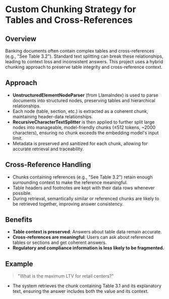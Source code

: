 # Custom Chunking Strategy for Tables and Cross-References

## Overview
Banking documents often contain complex tables and cross-references (e.g., "See Table 3.2"). Standard text splitting can break these relationships, leading to context loss and inconsistent answers. This project uses a hybrid chunking approach to preserve table integrity and cross-reference context.

## Approach
- **UnstructuredElementNodeParser** (from LlamaIndex) is used to parse documents into structured nodes, preserving tables and hierarchical relationships.
- Each node (table, section, etc.) is extracted as a coherent chunk, maintaining header-data relationships.
- **RecursiveCharacterTextSplitter** is then applied to further split large nodes into manageable, model-friendly chunks (≤512 tokens, ~2000 characters), ensuring no chunk exceeds the embedding model's input limit.
- Metadata is preserved and sanitized for each chunk, allowing for accurate retrieval and traceability.

## Cross-Reference Handling
- Chunks containing references (e.g., "See Table 3.2") retain enough surrounding context to make the reference meaningful.
- Table headers and footnotes are kept with their data rows whenever possible.
- During retrieval, semantically similar or referenced chunks are likely to be retrieved together, improving answer consistency.

## Benefits
- **Table context is preserved**: Answers about table data remain accurate.
- **Cross-references are meaningful**: Users can ask about referenced tables or sections and get coherent answers.
- **Regulatory and compliance information is less likely to be fragmented.**

## Example
> "What is the maximum LTV for retail centers?"
- The system retrieves the chunk containing Table 3.1 and its explanatory text, ensuring the answer includes both the value and its context. 